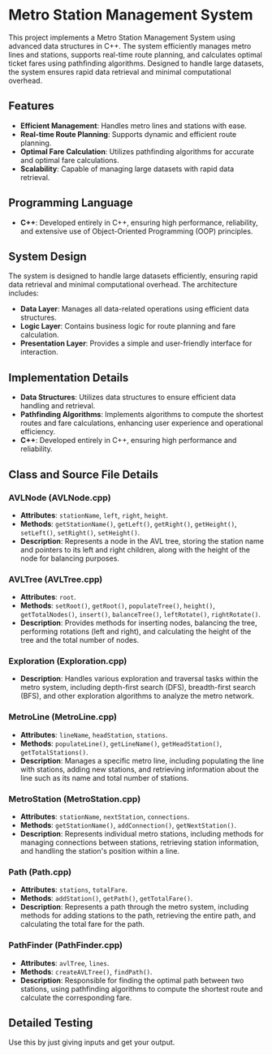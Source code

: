 # Metro Station Management System

This project implements a Metro Station Management System using advanced data structures in C++. The system efficiently manages metro lines and stations, supports real-time route planning, and calculates optimal ticket fares using pathfinding algorithms. Designed to handle large datasets, the system ensures rapid data retrieval and minimal computational overhead.

## Features

- **Efficient Management**: Handles metro lines and stations with ease.
- **Real-time Route Planning**: Supports dynamic and efficient route planning.
- **Optimal Fare Calculation**: Utilizes pathfinding algorithms for accurate and optimal fare calculations.
- **Scalability**: Capable of managing large datasets with rapid data retrieval.

## Programming Language

- **C++**: Developed entirely in C++, ensuring high performance, reliability, and extensive use of Object-Oriented Programming (OOP) principles.

## System Design

The system is designed to handle large datasets efficiently, ensuring rapid data retrieval and minimal computational overhead. The architecture includes:

- **Data Layer**: Manages all data-related operations using efficient data structures.
- **Logic Layer**: Contains business logic for route planning and fare calculation.
- **Presentation Layer**: Provides a simple and user-friendly interface for interaction.

## Implementation Details

- **Data Structures**: Utilizes data structures to ensure efficient data handling and retrieval.
- **Pathfinding Algorithms**: Implements algorithms to compute the shortest routes and fare calculations, enhancing user experience and operational efficiency.
- **C++**: Developed entirely in C++, ensuring high performance and reliability.

## Class and Source File Details

### AVLNode (AVLNode.cpp)

- **Attributes**: `stationName`, `left`, `right`, `height`.
- **Methods**: `getStationName()`, `getLeft()`, `getRight()`, `getHeight()`, `setLeft()`, `setRight()`, `setHeight()`.
- **Description**: Represents a node in the AVL tree, storing the station name and pointers to its left and right children, along with the height of the node for balancing purposes.

### AVLTree (AVLTree.cpp)

- **Attributes**: `root`.
- **Methods**: `setRoot()`, `getRoot()`, `populateTree()`, `height()`, `getTotalNodes()`, `insert()`, `balanceTree()`, `leftRotate()`, `rightRotate()`.
- **Description**: Provides methods for inserting nodes, balancing the tree, performing rotations (left and right), and calculating the height of the tree and the total number of nodes.

### Exploration (Exploration.cpp)

- **Description**: Handles various exploration and traversal tasks within the metro system, including depth-first search (DFS), breadth-first search (BFS), and other exploration algorithms to analyze the metro network.

### MetroLine (MetroLine.cpp)

- **Attributes**: `lineName`, `headStation`, `stations`.
- **Methods**: `populateLine()`, `getLineName()`, `getHeadStation()`, `getTotalStations()`.
- **Description**: Manages a specific metro line, including populating the line with stations, adding new stations, and retrieving information about the line such as its name and total number of stations.

### MetroStation (MetroStation.cpp)

- **Attributes**: `stationName`, `nextStation`, `connections`.
- **Methods**: `getStationName()`, `addConnection()`, `getNextStation()`.
- **Description**: Represents individual metro stations, including methods for managing connections between stations, retrieving station information, and handling the station's position within a line.

### Path (Path.cpp)

- **Attributes**: `stations`, `totalFare`.
- **Methods**: `addStation()`, `getPath()`, `getTotalFare()`.
- **Description**: Represents a path through the metro system, including methods for adding stations to the path, retrieving the entire path, and calculating the total fare for the path.

### PathFinder (PathFinder.cpp)

- **Attributes**: `avlTree`, `lines`.
- **Methods**: `createAVLTree()`, `findPath()`.
- **Description**: Responsible for finding the optimal path between two stations, using pathfinding algorithms to compute the shortest route and calculate the corresponding fare.

## Detailed Testing

Use this by just giving inputs and get your output.
